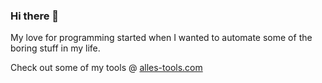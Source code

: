 ### Hi there 👋

My love for programming started when I wanted to automate some of the boring stuff in my life. 

Check out some of my tools @ [alles-tools.com](https://home.alles-tools.com/)

<!--
**SuvarnaNarayanan/SuvarnaNarayanan** is a ✨ _special_ ✨ repository because its `README.md` (this file) appears on your GitHub profile.

Here are some ideas to get you started:

- 🔭 I’m currently working on ...
- 🌱 I’m currently learning ...
- 👯 I’m looking to collaborate on ...
- 🤔 I’m looking for help with ...
- 💬 Ask me about ...
- 📫 How to reach me: ...
- 😄 Pronouns: ...
- ⚡ Fun fact: ...
-->
